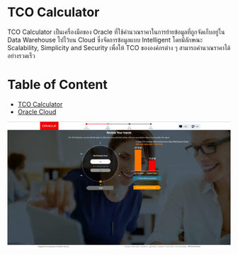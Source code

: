 # TCO Calculator
TCO Calculator เป็นเครื่องมือของ Oracle ที่ใช้คำนวณราคาในการย้ายข้อมูลที่ถูกจัดเก็บอยู่ใน Data Warehouse ไปไว้บน Cloud ซึ่งจัดการข้อมูลแบบ Intelligent โดยมีลักษณะ Scalability, Simplicity and Security เพื่อให้ TCO ขององค์กรต่าง ๆ สามารถคำนวณราคาได้อย่างรวดเร็ว

# Table of Content
* [TCO Calculator](https://valuenavigator.oracle.com/benefitcalculator/faces/aboutYou?_adf.ctrl-state=x7jml6csy_9&_afrLoop=2679309216596969)
* [Oracle Cloud](https://cloud.oracle.com/tryit?intcmp=ocom-hp-asiasouth-0118)

![](/Images/02.png)